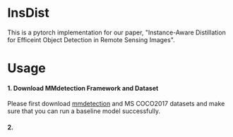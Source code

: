 # InsDist
This is a pytorch implementation for our paper, "Instance-Aware Distillation for Efficeint Object Detection in Remote Sensing Images". 

# Usage
####  1. Download MMdetection Framework and Dataset

Please first download [mmdetection](https://github.com/open-mmlab/mmdetection) and MS COCO2017 datasets and make sure that you can run a baseline model successfully.

#### 2.

